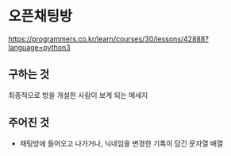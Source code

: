 # 오픈채팅방
https://programmers.co.kr/learn/courses/30/lessons/42888?language=python3
## 구하는 것
최종적으로 방을 개설한 사람이 보게 되는 메세지
## 주어진 것
- 채팅방에 들어오고 나가거나, 닉네임을 변경한 기록이 담긴 문자열 배열
